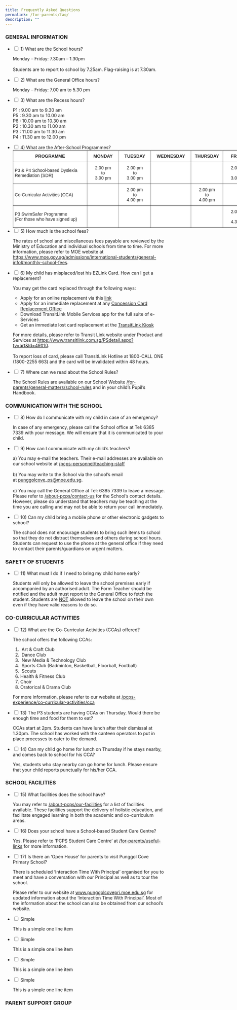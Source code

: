 ```yaml
---
title: Frequently Asked Questions
permalink: /for-parents/faq/
description: ""
---
```

### GENERAL INFORMATION

<ul class="jekyllcodex_accordion">
  <li>
    <input type="checkbox" id="accordion1">
    <label for="accordion1">1)        What are the School hours?</label>
    <div>
      <p>Monday – Friday: 7.30am – 1.30pm<br><br>Students are to report to school by 7.25am.  Flag-raising is at 7.30am.</p>
    </div>
	</li>
	<li>
    <input type="checkbox" id="accordion2">
    <label for="accordion2">2) What are the General Office hours?</label>
    <div>
      <p> Monday – Friday: 7.00 am to 5.30 pm
</p>
    </div>
	</li>
	<li>
    <input type="checkbox" id="accordion3">
    <label for="accordion3">3) What are the Recess hours?
</label>
    <div>
      <p>P1 : 9.00 am to 9.30 am<br>P5 : 9.30 am to 10.00 am<br> P6 : 10.00 am to 10.30 am<br>P2 : 10.30 am to 11.00 am<br> P3 : 11.00 am to 11.30 am<br>P4 : 11.30 am to 12.00 pm</p>
    </div>
	</li>
	<li>
    <input type="checkbox" id="accordion4">
    <label for="accordion4">4) What are the After-School Programmes?
</label>
    <div>
      <style type="text/css">
.tg  {border-collapse:collapse;border-spacing:0;margin:0px auto;}
.tg td{border-color:black;border-style:solid;border-width:1px;font-family:Arial, sans-serif;font-size:14px;
  overflow:hidden;padding:10px 5px;word-break:normal;}
.tg th{border-color:black;border-style:solid;border-width:1px;font-family:Arial, sans-serif;font-size:14px;
  font-weight:normal;overflow:hidden;padding:10px 5px;word-break:normal;}
.tg .tg-tlr8{background-color:#FFF;border-color:inherit;color:#222;font-style:italic;text-align:center;vertical-align:middle}
.tg .tg-3bno{background-color:#FFF;border-color:inherit;color:#222;font-weight:bold;text-align:center;vertical-align:middle}
.tg .tg-k81l{background-color:#FFF;border-color:inherit;color:#222;text-align:left;vertical-align:middle}
.tg .tg-gktn{background-color:#FFF;border-color:inherit;color:#222;text-align:center;vertical-align:middle}
</style>
<table class="tg" style="undefined;table-layout: fixed; width: 765px">
<colgroup>
<col style="width: 235px">
<col style="width: 100px">
<col style="width: 101px">
<col style="width: 127px">
<col style="width: 101px">
<col style="width: 101px">
</colgroup>
<tbody>
  <tr>
    <td class="tg-3bno">PROGRAMME</td>
    <td class="tg-3bno">MONDAY</td>
    <td class="tg-3bno">TUESDAY</td>
    <td class="tg-3bno">WEDNESDAY</td>
    <td class="tg-3bno">THURSDAY</td>
    <td class="tg-3bno">FRIDAY</td>
  </tr>
  <tr>
    <td class="tg-k81l">P3 <span style="background-color:transparent">&amp; P4 School-based Dyslexia Remediation (SDR)</span></td>
    <td class="tg-gktn">2.00 pm<br>to<br>3.00 pm</td>
    <td class="tg-gktn">2.00 pm<br>to<br>3.00 pm</td>
    <td class="tg-gktn"></td>
    <td class="tg-gktn"></td>
    <td class="tg-gktn">2.00 pm<br>to<br>3.00 pm</td>
  </tr>
  <tr>
    <td class="tg-k81l"><span style="background-color:transparent">Co-Curricular Activities (CCA)</span></td>
    <td class="tg-gktn"></td>
    <td class="tg-gktn">2.00 pm<br>to<br>4.00 pm<br></td>
    <td class="tg-gktn"></td>
    <td class="tg-gktn">2.00 pm<br>to<br>4.00 pm</td>
    <td class="tg-tlr8"></td>
  </tr>
  <tr>
    <td class="tg-k81l">P3 SwimSafer Programme<br>(For those who have signed up)</td>
    <td class="tg-gktn"></td>
    <td class="tg-gktn"></td>
    <td class="tg-gktn"></td>
    <td class="tg-gktn"></td>
    <td class="tg-gktn">2.00 pm<br>to<br>4.30 pm</td>
  </tr>
</tbody>
</table>
    </div>
	</li>
	<li>
    <input type="checkbox" id="accordion5">
    <label for="accordion5">5)        How much is the school fees?
</label>
    <div>
      <p>The rates of school and miscellaneous fees payable are reviewed by the Ministry of Education and individual schools from time to time. For more information, please refer to MOE website at <a href="https://www.moe.gov.sg/admissions/international-students/general-info#monthly-school-fees">https://www.moe.gov.sg/admissions/international-students/general-info#monthly-school-fees</a>.</p>
    </div>
	</li>
	<li>
    <input type="checkbox" id="accordion6">
    <label for="accordion6">6) My child has misplaced/lost his EZLink Card. How can I get a replacement?</label>
    <div>
      <p>You may get the card replaced through the following ways:</p>
<ul>
<li>Apply for an online replacement via this&nbsp;<a href="https://www.transitlink.com.sg/eservice/econcession/app_form1.php?app_type=2" target="_blank" rel="noopener">link</a></li>
<li>Apply for an immediate replacement at any&nbsp;<a href="https://www.transitlink.com.sg/PSdetail.aspx?ty=art&amp;Id=111" target="_blank" rel="noopener">Concession Card Replacement Office</a></li>
<li>Download TransitLink Mobile Services app for the full suite of e-Services</li>
<li>Get an immediate&nbsp;lost card replacement at the&nbsp;<a href="https://www.transitlink.com.sg/PSdetail.aspx?ty=cat&amp;Id=25" target="_blank" rel="noopener">TransitLink Kiosk</a></li>
</ul>
<p>For more details, please refer to Transit Link website under Product and Services at <a href="https://www.transitlink.com.sg/PSdetail.aspx?ty=art&amp;Id=49#10" target="_blank" rel="noopener">https://www.transitlink.com.sg/PSdetail.aspx?ty=art&amp;Id=49#10</a>. <br /><br />To report loss of card, please call TransitLink Hotline at 1800-CALL ONE (1800-2255 663) and the card will be invalidated within 48 hours.</p>
    </div>
	</li>
	<li>
    <input type="checkbox" id="accordion7">
    <label for="accordion7">7) Where can we read about the School Rules?</label>
    <div>
      <p>The School Rules are available on our School Website <a href="/for-parents/General-Matters/school-rules">/for-parents/general-matters/school-rules</a>&nbsp;and in your child&rsquo;s Pupil&rsquo;s Handbook.</p>
    </div>
	</li>
</ul>

### COMMUNICATION WITH THE SCHOOL

<ul class="jekyllcodex_accordion">
  <li>
    <input type="checkbox" id="accordion8">
    <label for="accordion8">8) How do I communicate with my child in case of an emergency?</label>
    <div>
      <p>In case of any emergency, please call the School office at Tel: 6385 7339 with your message. We will ensure that it is communicated to your child.</p>
    </div>
	</li>
	<li>
    <input type="checkbox" id="accordion9">
    <label for="accordion9">9) How can I communicate with my child’s teachers?</label>
    <div>
      <p>a) You may e-mail the teachers. Their e-mail addresses are available on our school website at <a href="/pcps-personnel/teaching-staff">/pcps-personnel/teaching-staff</a><br /><br />b) You may write to the School via the school&rsquo;s email at&nbsp;<a href="mailto:punggolcove_ps@moe.edu.sg">punggolcove_ps@moe.edu.sg</a>.<br /><br />c) You may call the General Office at Tel:&nbsp;6385 7339&nbsp;to leave a message. Please refer to <a href="/about-pcps/contact-us">/about-pcps/contact-us</a>&nbsp;for the School&rsquo;s contact details. However, please do understand that teachers may be teaching at the time you are calling and may not be able to return your call immediately.</p>
    </div>
	</li>
	<li>
    <input type="checkbox" id="accordion10">
    <label for="accordion10">10)    Can my child bring a mobile phone or other electronic gadgets to school?
</label>
    <div>
      <p>The school does not encourage students to bring such items to school so that they do not distract themselves and others during school hours. Students can request to use the phone at the general office if they need to contact their parents/guardians on urgent matters.</p>
    </div>
	</li>
</ul>

### SAFETY OF STUDENTS

<ul class="jekyllcodex_accordion">
  <li>
    <input type="checkbox" id="accordion11">
    <label for="accordion11">11) What must I do if I need to bring my child home early?</label>
    <div>
      <p>Students will only be allowed to leave the school premises early if accompanied by an authorised adult. The Form Teacher should be notified and the adult must report to the General Office to fetch the student. Students are <u>NOT</u> allowed to leave the school on their own even if they have valid reasons to do so.</p>
    </div>
	</li>  
</ul>



### CO-CURRICULAR ACTIVITIES


<ul class="jekyllcodex_accordion">
  <li>
    <input type="checkbox" id="accordion12">
    <label for="accordion12">12) What are the Co-Curricular Activities (CCAs) offered?</label>
    <div>
      <p>The school offers the following CCAs:</p>
<ol>
<li>&nbsp;Art &amp; Craft Club</li>
<li>&nbsp;Dance Club</li>
<li>&nbsp;New Media &amp; Technology Club</li>
<li>&nbsp;Sports Club (Badminton, Basketball, Floorball, Football)</li>
<li>&nbsp;Scouts</li>
<li>Health &amp; Fitness Club</li>
<li>Choir</li>
<li>Oratorical &amp; Drama Club</li>
</ol>
<p>For more information, please refer to our website at&nbsp;<a href="/pcps-experience/Co-Curricular-Activities/cca/">/pcps-experience/co-curricular-activities/cca</a></p>
    </div>
	</li>  
	<li>
    <input type="checkbox" id="accordion13">
    <label for="accordion13">13) The P3 students are having CCAs on Thursday. Would there be enough time and food for them to eat?</label>
    <div>
      <p>CCAs start at 2pm.  Students can have lunch after their dismissal at 1.30pm.  The school has                   worked with the canteen operators to put in place processes to cater to the demand.</p>
    </div>
	</li>  
	<li>
    <input type="checkbox" id="accordion14">
    <label for="accordion14">14) Can my child go home for lunch on Thursday if he stays nearby, and comes back to school for his CCA?</label>
    <div>
      <p> Yes, students who stay nearby can go home for lunch. Please ensure that your child reports                    punctually for his/her CCA.</p>
    </div>
	</li>  
</ul>


### SCHOOL FACILITIES


<ul class="jekyllcodex_accordion">
  <li>
    <input type="checkbox" id="accordion15">
    <label for="accordion15">15) What facilities does the school have?</label>
    <div>
      <p>You may refer to <a href="/about-pcps/our-facilities">/about-pcps/our-facilities</a> for a list of facilities available. These facilities support the delivery of holistic education, and facilitate engaged learning in both the academic and co-curriculum areas.</p>
    </div>
	</li>
	<li>
    <input type="checkbox" id="accordion16">
    <label for="accordion16">16) Does your school have a School-based Student Care Centre?</label>
    <div>
      <p>Yes. Please refer to ‘PCPS Student Care Centre’ at <a href="/for-parents/useful-links/">/for-parents/useful-links</a> for more information.</p>
    </div>
	</li>
	<li>
    <input type="checkbox" id="accordion17">
    <label for="accordion17">17) Is there an ‘Open House’ for parents to visit Punggol Cove Primary School?
</label>
    <div>
      <p>There is scheduled &lsquo;Interaction Time With Principal&rsquo; organised for you to meet and have a conversation with our Principal as well as to tour the school.</p>
<p> Please refer to our website at&nbsp;<a href="http://www.punggolcovepri.moe.edu.sg/" target="">www.punggolcovepri.moe.edu.sg</a>&nbsp;for updated information about the &lsquo;Interaction Time With Principal&rsquo;. Most of the information about the school can also be obtained from our school&rsquo;s website.</p>
    </div>
	</li>
	<li>
    <input type="checkbox" id="accordion18">
    <label for="accordion18">Simple</label>
    <div>
      <p>This is a simple one line item</p>
    </div>
	</li>
	<li>
    <input type="checkbox" id="accordion19">
    <label for="accordion19">Simple</label>
    <div>
      <p>This is a simple one line item</p>
    </div>
	</li>
	<li>
    <input type="checkbox" id="accordion20">
    <label for="accordion20">Simple</label>
    <div>
      <p>This is a simple one line item</p>
    </div>
	</li>
	<li>
    <input type="checkbox" id="accordion21">
    <label for="accordion21">Simple</label>
    <div>
      <p>This is a simple one line item</p>
    </div>
	</li>
</ul>




### PARENT SUPPORT GROUP